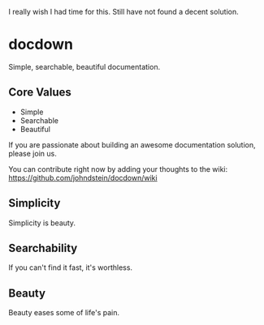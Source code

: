 I really wish I had time for this. Still have not found a decent solution.

# docdown

Simple, searchable, beautiful documentation.

## Core Values

* Simple
* Searchable
* Beautiful

If you are passionate about building an awesome documentation solution, please join us.

You can contribute right now by adding your thoughts to the wiki: https://github.com/johndstein/docdown/wiki

## Simplicity

Simplicity is beauty.    

## Searchability

If you can't find it fast, it's worthless.

## Beauty

Beauty eases some of life's pain.   

